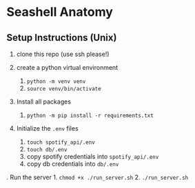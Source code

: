 # Seashell Anatomy

## Setup Instructions (Unix)

1. clone this repo (use ssh please!)
2. create a python virtual environment
    1. `python -m venv venv`
    2. `source venv/bin/activate`

3. Install all packages
    1. `python -m pip install -r requirements.txt`

4. Initialize the `.env` files
    1. `touch spotify_api/.env`
    2. `touch db/.env`
    3. copy spotify credentials into `spotify_api/.env`
    4. copy db credentials into `db/.env`

. Run the server
    1. `chmod +x ./run_server.sh`
    2. `./run_server.sh`

